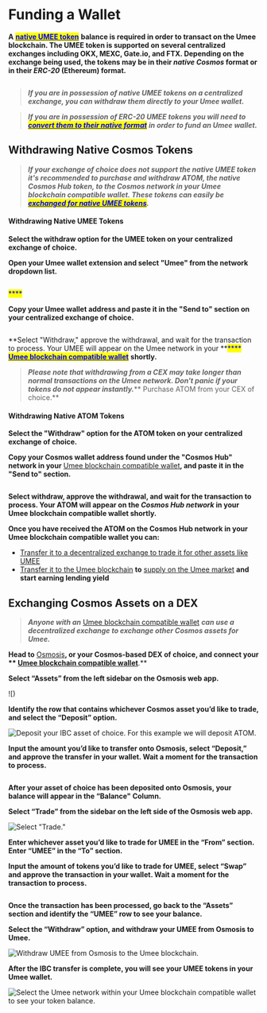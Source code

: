 # Funding a Wallet

**A** [<mark style="color:blue;">**native UMEE token**</mark>](https://docs.umee.cc/umee/umee-overview/umee-token-formats) **balance is required in order to transact on the Umee blockchain. The UMEE token is supported on several centralized exchanges including OKX, MEXC, Gate.io, and FTX. Depending on the exchange being used, the tokens may be in their **_**native Cosmos**_** format or in their **_**ERC-20**_** (Ethereum) format.**&#x20;

![]()

> _**If you are in possession of native UMEE tokens on a centralized exchange, you can withdraw them directly to your Umee wallet.**_

> _**If you are in possession of ERC-20 UMEE tokens you will need to**_ [_<mark style="color:blue;">**convert them to their native format**</mark>_](https://docs.umee.cc/user-guides/using-the-web-app/transferring-tokens#ethereum-greater-than-cosmos-transfers) _**in order to fund an Umee wallet.**_

## Withdrawing Native Cosmos Tokens

> _**If your exchange of choice does not support the native UMEE token it's recommended to purchase and withdraw ATOM, the native Cosmos Hub token, to the Cosmos network in your Umee blockchain compatible wallet. These tokens can easily be**_ [_<mark style="color:blue;">**exchanged for native UMEE tokens**</mark>_](funding-a-wallet.md#purchasing-umee-tokens-through-a-dex)_**.**_

#### Withdrawing Native UMEE Tokens

**Select the withdraw option for the UMEE token on your centralized exchange of choice.**

**Open your Umee wallet extension and select "Umee" from the network dropdown list.**

![]()

<mark style="color:blue;">****</mark>

**Copy your Umee wallet address and paste it in the "Send to" section on your centralized exchange of choice.**

![]()

**Select "Withdraw," approve the withdrawal, and wait for the transaction to process. Your UMEE will appear on the Umee network in your **<mark style="color:blue;">****</mark> [<mark style="color:blue;">**Umee blockchain compatible wallet**</mark>](../) **shortly.**

> _**Please note that withdrawing from a CEX may take longer than normal transactions on the Umee network. Don't panic if your tokens do not appear instantly.**_** Purchase ATOM from your CEX of choice.**

#### Withdrawing Native ATOM Tokens

**Select the "Withdraw" option for the ATOM token on your centralized exchange of choice.**

**Copy your Cosmos wallet address found under the "Cosmos Hub" network in your** [Umee blockchain compatible wallet](../)**, and paste it in the "Send to" section.**

![]()

**Select withdraw, approve the withdrawal, and wait for the transaction to process. Your ATOM will appear on the **_**Cosmos Hub**_**  **_**network**_** in your Umee blockchain compatible wallet shortly.**

**Once you have received the ATOM on the Cosmos Hub network in your Umee blockchain compatible wallet you can:**

* [Transfer it to a decentralized exchange to trade it for other assets like UMEE]()
* [Transfer it to the Umee blockchain]() **to** [supply on the Umee market]() **and start earning lending yield**

## Exchanging Cosmos Assets on a DEX

> _**Anyone with an**_ [Umee blockchain compatible wallet]() _**can use a decentralized exchange to exchange other Cosmos assets for Umee.**_

**Head to** [Osmosis](https://app.osmosis.zone/?from=ATOM\&to=UMEE)**, or your Cosmos-based DEX of choice, and connect your ** [Umee blockchain compatible wallet]()**.**

**Select “Assets” from the left sidebar on the Osmosis web app.**

![)

**Identify the row that contains whichever Cosmos asset you’d like to trade, and select the “Deposit” option.**

![Deposit your IBC asset of choice. For this example we will deposit ATOM.]()

**Input the amount you’d like to transfer onto Osmosis, select “Deposit,” and approve the transfer in your wallet. Wait a moment for the transaction to process.**

![]()

**After your asset of choice has been deposited onto Osmosis, your balance will appear in the “Balance" Column.**

**Select “Trade” from the sidebar on the left side of the Osmosis web app.**

![Select "Trade."]()

**Enter  whichever asset you’d like to trade for UMEE in the “From” section. Enter “UMEE” in the “To” section.**

**Input the amount of tokens you’d like to trade for UMEE, select “Swap” and approve the transaction in your wallet. Wait a moment for the transaction to process.**

![]()

**Once the transaction has been processed, go back to the “Assets” section and identify the “UMEE” row to see your balance.**

**Select the “Withdraw” option, and withdraw your UMEE from Osmosis to Umee.**

![Withdraw UMEE from Osmosis to the Umee blockchain.]()

**After the IBC transfer is complete, you will see your UMEE tokens in your Umee wallet.**

![Select the Umee network within your Umee blockchain compatible wallet to see your token balance.]()
